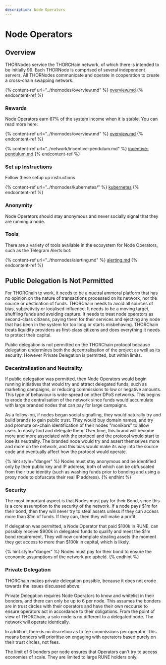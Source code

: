 ```yaml
---
description: Node Operators
---
```


# Node Operators

## Overview

THORNodes service the THORCHain network, of which there is intended to be initially 99. Each THORNode is comprised of several independent servers. All THORNodes communicate and operate in cooperation to create a cross-chain swapping network.

{% content-ref url="../thornodes/overview.md" %}
[overview.md](../thornodes/overview.md)
{% endcontent-ref %}

### Rewards

Node Operators earn 67% of the system income when it is stable. You can read more here:

{% content-ref url="../thornodes/overview.md" %}
[overview.md](../thornodes/overview.md)
{% endcontent-ref %}

{% content-ref url="../network/incentive-pendulum.md" %}
[incentive-pendulum.md](../network/incentive-pendulum.md)
{% endcontent-ref %}

### Set up Instructions

Follow these setup up instructions

{% content-ref url="../thornodes/kubernetes/" %}
[kubernetes](../thornodes/kubernetes/)
{% endcontent-ref %}

### Anonymity

Node Operators should stay anonymous and never socially signal that they are running a node.

### Tools

There are a variety of tools available in the ecosystem for Node Operators, such as the Telegram Alerts bot:

{% content-ref url="../thornodes/alerting.md" %}
[alerting.md](../thornodes/alerting.md)
{% endcontent-ref %}

## Public Delegation Is Not Permitted

For THORChain to work, it needs to be a nuetral ammoral platform that has no opinion on the nature of transactions processed on its network, nor the source or destination of funds. THORChain needs to avoid all sources of bias, subjectivity or localised influence. It needs to be a moving target, shuffling funds and avoiding capture. It needs to treat node operators as second-class citizens, paying them for their services and ejecting any node that has been in the system for too long or starts misbehaving. THORChain treats liquidity providers as first-class citizens and does everything it needs to protect their capital.

Public delegation is not permitted on the THORChain protocol because delegation undermines both the decentralisation of the project as well as its security. However Private Delegation is permitted, but within limits.&#x20;

### Decentralisation and Neutrality

If public delegation was permitted, then Node Operators would begin running initiatives that would try and attract delegated funds, such as marketing campaigns, or reducing commissions to low or negative amounts. This type of behaviour is wide-spread on other DPoS networks. This begins to erode the centralisation of the network since funds would accumulate with large branded nodes that can pay for large campaigns.

As a follow-on, if nodes began social signalling, they would naturally try and build brands to gain public trust. They would buy domain names, and try and promote on-chain identification of their nodes "monikors" to allow users to easily find and delegate them. Over time, this brand will become more and more associated with the protocol and the protocol would start to lose its neutrality. The branded node would try and assert themselves more and more on the network, and this bias would make its way into the source code and eventually affect how the protocol would operate.

{% hint style="danger" %}
Nodes must stay anonymous and be identified only by their public key and IP address, both of which can be obfuscated from their true identity (such as washing funds prior to bonding and using a proxy node to obfuscate their real IP address).
{% endhint %}

### Security

The most important aspect is that Nodes must pay for their Bond, since this is a core assumption to the security of the network. If a node pays $1m for their bond, then they will never try to steal assets unless if they can access more than $1m of funds. If they can, then they will make a profit.

If delegation was permitted, a Node Operator that paid $100k in RUNE, can possibly receive $900k in delegated funds to qualify and meet the $1m bond requirement. They will now contemplate stealing assets the moment they get access to more than $100k in capital, which is likely.

{% hint style="danger" %}
Nodes must pay for their bond to ensure the economic assumptions of the network are upheld.
{% endhint %}

### Private Delegation

THORChain makes private delegation possible, because it does not erode towards the issues discussed above.&#x20;

Private Delegation requires Node Operators to know and whitelist in their bonders, and there can only be up to 6 per node. This assumes the bonders are in trust circles with their operators and have their own recourse to ensure operators act in accordance to their obligations. From the point of view of THORChain, a solo node is no different to a delegated node. The network will operate identically.&#x20;

In addition, there is no discretion as to fee commissions per operator. This means bonders will prioritise on engaging with operators based purely on their trust circles, not fees.&#x20;

The limit of 6 bonders per node ensures that Operators can't try to access economies of scale. They are limited to large RUNE holders only.&#x20;

